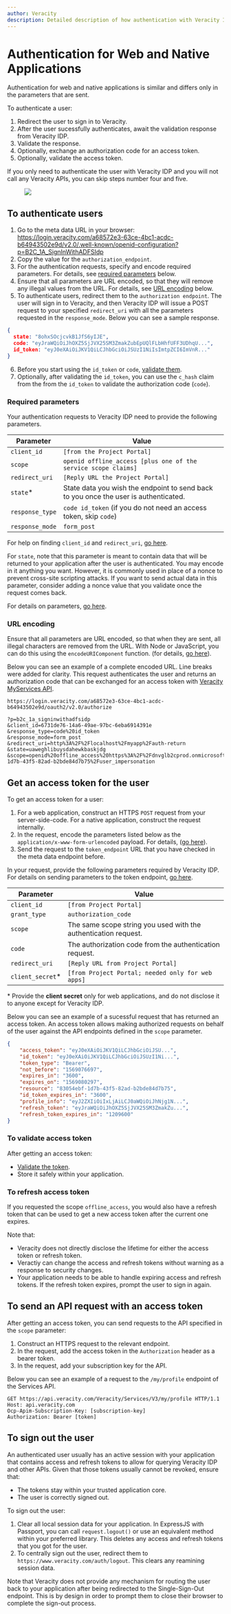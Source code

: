 ```yaml
---
author: Veracity
description: Detailed description of how authentication with Veracity IDP works for a web apps.
---
```


# Authentication for Web and Native Applications
Authentication for web and native applications is similar and differs only in the parameters that are sent.

To authenticate a user:
1. Redirect the user to sign in to Veracity.
2. After the user sucessfully authenticates, await the validation response from Veracity IDP.
3. Validate the response.
4. Optionally, exchange an authorization code for an access token.
5. Optionally, validate the access token.

If you only need to authenticate the user with Veracity IDP and you will not call any Veracity APIs,  you can skip steps number four and five. 

<figure>
	<img src="../assets/basic-oidc-authentication.png"/>
</figure>

## To authenticate users

1. Go to the meta data URL in your browser: https://login.veracity.com/a68572e3-63ce-4bc1-acdc-b64943502e9d/v2.0/.well-known/openid-configuration?p=B2C_1A_SignInWithADFSIdp
2. Copy the value for the `authorization_endpoint`.
3. For the authentication requests, specify and encode required parameters. For details, see [required parameters](#required-parameters) below.
4. Ensure that all parameters are URL encoded, so that they will remove any illegal values from the URL. For details, see [URL encoding](#url-encoding) below.
5. To authenticate users, redirect them to the `authorization endpoint`. The user will sign in to Veracity, and then Veracity IDP will issue a POST request to your specified `redirect_uri` with all the parameters requested in the `response_mode`. Below you can see a sample response.
  ```json
{
	state: "8ohxSOcjcvkB1JfS6yIJE",
	code: "eyJraWQiOiJhOXZ5SjJVX25SM3ZmakZubEpUQlFLbHhfUFF3UDhqU...",
	id_token: "eyJ0eXAiOiJKV1QiLCJhbGciOiJSUzI1NiIsImtpZCI6ImVnR..."
}
```
6. Before you start using the `id_token` or `code`, [validate them](https://auth0.com/docs/secure/tokens/id-tokens/validate-id-tokens).
7. Optionally, after validating the `id_token`, you can use the `c_hash` claim from the from the `id_token` to validate the authorization code (`code`).

### Required parameters
Your authentication requests to Veracity IDP need to provide the following parameters.

Parameter|Value
-|-
`client_id`|`[from the Project Portal]`
`scope`|`openid offline_access [plus one of the service scope claims]`
`redirect_uri`|`[Reply URL the Project Portal]`
`state`*|State data you wish the endpoint to send back to you once the user is authenticated.
`response_type`|`code id_token` (if you do not need an access token, skip `code`)
`response_mode`|`form_post`

For help on finding `client_id` and `redirect_uri`, [go here](overview.md#parameters-for-user-authentication).

For `state`, note that this parameter is meant to contain data that will be returned to your application after the user is authenticated. You may encode in it anything you want. However, it is commonly used in place of a nonce to prevent cross-site scripting attacks. If you want to send actual data in this parameter, consider adding a nonce value that you validate once the request comes back.

For details on parameters, [go here](https://docs.microsoft.com/en-us/azure/active-directory/develop/v2-oauth2-auth-code-flow#request-an-authorization-code).

### URL encoding
Ensure that all parameters are URL encoded, so that when they are sent, all illegal characters are removed from the URL. With Node or JavaScript, you can do this using the `encodeURIComponent` function. (for details, [go here](https://developer.mozilla.org/en-US/docs/Web/JavaScript/Reference/Global_Objects/encodeURIComponent)). 

Below you can see an example of a complete encoded URL. Line breaks were added for clarity. This request authenticates the user and returns an authorization code that can be exchanged for an access token with [Veracity MyServices API](../services-openapi.yaml).

```url
https://login.veracity.com/a68572e3-63ce-4bc1-acdc-b64943502e9d/oauth2/v2.0/authorize

?p=b2c_1a_signinwithadfsidp
&client_id=6731de76-14a6-49ae-97bc-6eba6914391e
&response_type=code%20id_token
&response_mode=form_post
&redirect_uri=http%3A%2F%2Flocalhost%2Fmyapp%2Fauth-return
&state=uaweghlibuysdahewkbaskjdg
&scope=openid%20offline_access%20https%3A%2F%2Fdnvglb2cprod.onmicrosoft.com%2F83054ebf-1d7b-43f5-82ad-b2bde84d7b75%2Fuser_impersonation
```

## Get an access token for the user

To get an access token for a user:
1. For a web application, construct an HTTPS `POST` request from your server-side-code. For a native application, construct the request internally.
2. In the request, encode the parameters listed below as the `application/x-www-form-urlencoded` payload. For details,  ([go here](https://developer.mozilla.org/en-US/docs/Web/HTTP/Methods/POST)).
3. Send the request to the `token_endpoint` URL that you have checked in the meta data endpoint before.

In your request, provide the following parameters required by Veracity IDP. For details on sending parameters to the token endpoint, [go here](https://learn.microsoft.com/en-us/azure/active-directory/develop/v2-oauth2-auth-code-flow#request-an-access-token).

Parameter|Value
-|- 
`client_id`|`[from Project Portal]`
`grant_type`|`authorization_code`
`scope`|The same scope string you used with the authentication request.
`code`|The authorization code from the authentication request.
`redirect_uri`|`[Reply URL from Project Portal]`
`client_secret`*|`[from Project Portal; needed only for web apps]`


\* Provide the **client secret** only for web applications, and do not disclose it to anyone except for Veracity IDP.

Below you can see an example of a sucessful request that has returned an access token. An access token allows making authorized requests on behalf of the user against the API endpoints defined in the `scope` parameter.

```json
{
	"access_token": "eyJ0eXAiOiJKV1QiLCJhbGciOiJSU...",
	"id_token": "eyJ0eXAiOiJKV1QiLCJhbGciOiJSUzI1Ni...",
	"token_type": "Bearer",
	"not_before": "1569076697",
	"expires_in": "3600",
	"expires_on": "1569080297",
	"resource": "83054ebf-1d7b-43f5-82ad-b2bde84d7b75",
	"id_token_expires_in": "3600",
	"profile_info": "eyJ2ZXIiOiIxLjAiLCJ0aWQiOiJhNjg1N...",
	"refresh_token": "eyJraWQiOiJhOXZ5SjJVX25SM3ZmakZu...",
	"refresh_token_expires_in": "1209600"
}
```

### To validate access token

After getting an access token:
* [Validate the token](https://auth0.com/docs/secure/tokens/access-tokens/validate-access-tokens).
* Store it safely within your application.

### To refresh access token
If you requested the scope `offline_access`, you would also have a refresh token that can be used to get a new access token after the current one expires. 

Note that:
* Veracity does not directly disclose the lifetime for either the access token or refresh token.
* Veractiy can change the access and refresh tokens without warning as a response to security changes. 
* Your application needs to be able to handle expiring access and refresh tokens. If the refresh token expires, prompt the user to sign in again.

## To send an API request with an access token

After getting an access token, you can send requests to the API specified in the `scope` parameter:
1. Construct an HTTPS request to the relevant endpoint.
2. In the request, add the access token in the `Authorization` header as a bearer token.
3. In the request, add your subscription key for the API.

Below you can see an example of a request to the `/my/profile` endpoint of the Services API.

```
GET https://api.veracity.com/Veracity/Services/V3/my/profile HTTP/1.1
Host: api.veracity.com
Ocp-Apim-Subscription-Key: [subscription-key]
Authorization: Bearer [token]
```

## To sign out the user

An authenticated user usually has an active session with your application that contains access and refresh tokens to allow for querying Veracity IDP and other APIs. Given that those tokens usually cannot be revoked, ensure that:
* The tokens stay within your trusted application core.
* The user is correctly signed out.

To sign out the user:
1. Clear all local session data for your application. In ExpressJS with Passport, you can call `request.logout()` or use an equivalent method within your preferred library. This deletes any access and refresh tokens that you got for the user.
2. To centrally sign out the user, redirect them to `https://www.veracity.com/auth/logout`. This clears any reamining session data. 

Note that Veracity does not provide any mechanism for routing the user back to your application after being redirected to the Single-Sign-Out endpoint. This is by design in order to prompt them to close their browser to complete the sign-out process.